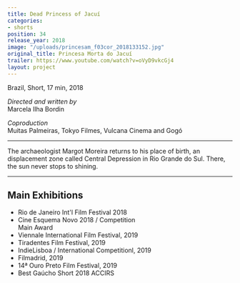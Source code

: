 ```yaml
---
title: Dead Princess of Jacuí
categories:
- shorts
position: 34
release_year: 2018
image: "/uploads/princesam_f03cor_2018133152.jpg"
original_title: Princesa Morta do Jacuí
trailer: https://www.youtube.com/watch?v=oVyD9vkcGj4
layout: project
---
```


Brazil, Short, 17 min, 2018

_Directed and written by_  
Marcela Ilha Bordin

_Coproduction_  
Muitas Palmeiras, Tokyo Filmes, Vulcana Cinema and Gogó

---

The archaeologist Margot Moreira returns to his place of birth, an displacement zone called Central Depression in Rio Grande do Sul. There, the sun never stops to shining.​

---

## Main Exhibitions

- Rio de Janeiro Int'l Film Festival 2018
- Cine Esquema Novo 2018 / Competition  
  Main Award
- Viennale International Film Festival, 2019
- Tiradentes Film Festival, 2019
- IndieLisboa / International Competitionl, 2019
- Filmadrid, 2019
- 14ª Ouro Preto Film Festival, 2019
- Best Gaúcho Short 2018 ACCIRS
